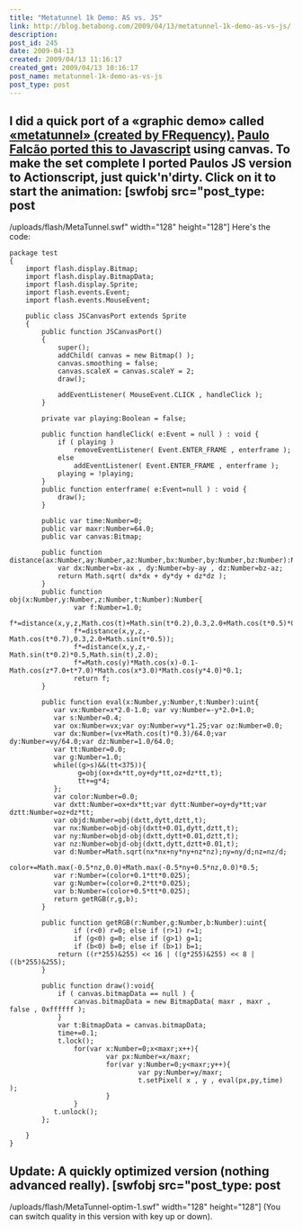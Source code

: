 ```yaml
---
title: "Metatunnel 1k Demo: AS vs. JS"
link: http://blog.betabong.com/2009/04/13/metatunnel-1k-demo-as-vs-js/
description: 
post_id: 245
date: 2009-04-13
created: 2009/04/13 11:16:17
created_gmt: 2009/04/13 10:16:17
post_name: metatunnel-1k-demo-as-vs-js
post_type: post
---
```



I did a quick port of a «graphic demo» called [«metatunnel» (created by FRequency).](http://www.pouet.net/prod.php?which=52777) [Paulo Falcão ported this to Javascript](http://demoscene.appjet.net/) using canvas. To make the set complete I ported Paulos JS version to Actionscript, just quick'n'dirty. Click on it to start the animation: [swfobj src="post_type: post
---

/uploads/flash/MetaTunnel.swf" width="128" height="128"]  Here's the code: 
    
    
    package test
    {
    	import flash.display.Bitmap;
    	import flash.display.BitmapData;
    	import flash.display.Sprite;
    	import flash.events.Event;
    	import flash.events.MouseEvent;
    
    	public class JSCanvasPort extends Sprite
    	{
    		public function JSCanvasPort()
    		{
    			super();
    			addChild( canvas = new Bitmap() );
    			canvas.smoothing = false;
    			canvas.scaleX = canvas.scaleY = 2;
    			draw();
    
    			addEventListener( MouseEvent.CLICK , handleClick );
    		}
    
    		private var playing:Boolean = false;
    
    		public function handleClick( e:Event = null ) : void {
    			if ( playing )
    				removeEventListener( Event.ENTER_FRAME , enterframe );
    			else
    				addEventListener( Event.ENTER_FRAME , enterframe );
    			playing = !playing;
    		}
    		public function enterframe( e:Event=null ) : void {
    			draw();
    		}
    
    		public var time:Number=0;
    		public var maxr:Number=64.0;
    		public var canvas:Bitmap;
    
    		public function distance(ax:Number,ay:Number,az:Number,bx:Number,by:Number,bz:Number):Number{
    			var dx:Number=bx-ax , dy:Number=by-ay , dz:Number=bz-az;
    		    return Math.sqrt( dx*dx + dy*dy + dz*dz );
    		}
    		public function obj(x:Number,y:Number,z:Number,t:Number):Number{
    		        var f:Number=1.0;
    		        f*=distance(x,y,z,Math.cos(t)+Math.sin(t*0.2),0.3,2.0+Math.cos(t*0.5)*0.5);
    		        f*=distance(x,y,z,-Math.cos(t*0.7),0.3,2.0+Math.sin(t*0.5));
    		        f*=distance(x,y,z,-Math.sin(t*0.2)*0.5,Math.sin(t),2.0);
    		        f*=Math.cos(y)*Math.cos(x)-0.1-Math.cos(z*7.0+t*7.0)*Math.cos(x*3.0)*Math.cos(y*4.0)*0.1;
    		        return f;
    		}
    
    		public function eval(x:Number,y:Number,t:Number):uint{
    		   var vx:Number=x*2.0-1.0; var vy:Number=-y*2.0+1.0;
    		   var s:Number=0.4;
    		   var ox:Number=vx;var oy:Number=vy*1.25;var oz:Number=0.0;
    		   var dx:Number=(vx+Math.cos(t)*0.3)/64.0;var dy:Number=vy/64.0;var dz:Number=1.0/64.0;
    		   var tt:Number=0.0;
    		   var g:Number=1.0;
    		   while((g>s)&&(tt<375)){
    		         g=obj(ox+dx*tt,oy+dy*tt,oz+dz*tt,t);
    		         tt+=g*4;
    		   };
    		   var color:Number=0.0;
    		   var dxtt:Number=ox+dx*tt;var dytt:Number=oy+dy*tt;var dztt:Number=oz+dz*tt;
    		   var objd:Number=obj(dxtt,dytt,dztt,t);
    		   var nx:Number=objd-obj(dxtt+0.01,dytt,dztt,t);
    		   var ny:Number=objd-obj(dxtt,dytt+0.01,dztt,t);
    		   var nz:Number=objd-obj(dxtt,dytt,dztt+0.01,t);
    		   var d:Number=Math.sqrt(nx*nx+ny*ny+nz*nz);ny=ny/d;nz=nz/d;
    		   color+=Math.max(-0.5*nz,0.0)+Math.max(-0.5*ny+0.5*nz,0.0)*0.5;
    		   var r:Number=(color+0.1*tt*0.025);
    		   var g:Number=(color+0.2*tt*0.025);
    		   var b:Number=(color+0.5*tt*0.025);
    		   return getRGB(r,g,b);
    		}
    
    		public function getRGB(r:Number,g:Number,b:Number):uint{
    		        if (r<0) r=0; else if (r>1) r=1;
    		        if (g<0) g=0; else if (g>1) g=1;
    		        if (b<0) b=0; else if (b>1) b=1;
    			return ((r*255)&255) << 16 | ((g*255)&255) << 8 | ((b*255)&255);
    		}
    
    		public function draw():void{
    			if ( canvas.bitmapData == null ) {
    				canvas.bitmapData = new BitmapData( maxr , maxr , false , 0xffffff );
    			}
    			var t:BitmapData = canvas.bitmapData;
    			time+=0.1;
    			t.lock();
    		        for(var x:Number=0;x<maxr;x++){
    		                var px:Number=x/maxr;
    		                for(var y:Number=0;y<maxr;y++){
    		                        var py:Number=y/maxr;
    		                        t.setPixel( x , y , eval(px,py,time) );
    		                }
    		        }
    		   t.unlock();
    		};
    
    	}
    }

**Update:** A quickly optimized version (nothing advanced really). [swfobj src="post_type: post
---

/uploads/flash/MetaTunnel-optim-1.swf" width="128" height="128"] (You can switch quality in this version with key up or down).
